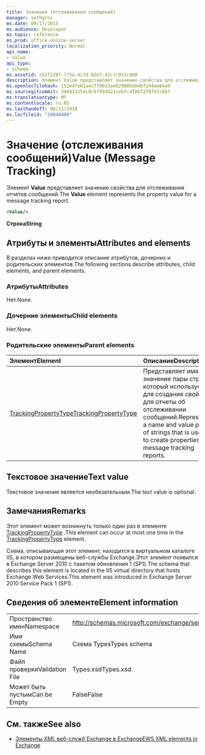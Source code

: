 ```yaml
---
title: Значение (отслеживания сообщений)
manager: sethgros
ms.date: 09/17/2015
ms.audience: Developer
ms.topic: reference
ms.prod: office-online-server
localization_priority: Normal
api_name:
- Value
api_type:
- schema
ms.assetid: cb2f228f-775a-4c7d-82e7-41c7c953c808
description: Элемент Value представляет значение свойства для отслеживания отчетов сообщений.
ms.openlocfilehash: 152e4fe61a4cff8013ae02900bd84bf244ae84a9
ms.sourcegitcommit: 34041125dc8c5f993b21cebfc4f8b72f0fd2cb6f
ms.translationtype: MT
ms.contentlocale: ru-RU
ms.lasthandoff: 06/11/2018
ms.locfileid: "19840460"
---
```

# <a name="value-message-tracking"></a><span data-ttu-id="18abe-103">Значение (отслеживания сообщений)</span><span class="sxs-lookup"><span data-stu-id="18abe-103">Value (Message Tracking)</span></span>

<span data-ttu-id="18abe-104">Элемент **Value** представляет значение свойства для отслеживания отчетов сообщений.</span><span class="sxs-lookup"><span data-stu-id="18abe-104">The **Value** element represents the property value for a message tracking report.</span></span> 
  
```xml
<Value/>
```

<span data-ttu-id="18abe-105">**Строка**</span><span class="sxs-lookup"><span data-stu-id="18abe-105">**String**</span></span>

## <a name="attributes-and-elements"></a><span data-ttu-id="18abe-106">Атрибуты и элементы</span><span class="sxs-lookup"><span data-stu-id="18abe-106">Attributes and elements</span></span>

<span data-ttu-id="18abe-107">В разделах ниже приводится описание атрибутов, дочерних и родительских элементов.</span><span class="sxs-lookup"><span data-stu-id="18abe-107">The following sections describe attributes, child elements, and parent elements.</span></span>
  
### <a name="attributes"></a><span data-ttu-id="18abe-108">Атрибуты</span><span class="sxs-lookup"><span data-stu-id="18abe-108">Attributes</span></span>

<span data-ttu-id="18abe-109">Нет.</span><span class="sxs-lookup"><span data-stu-id="18abe-109">None.</span></span>
  
### <a name="child-elements"></a><span data-ttu-id="18abe-110">Дочерние элементы</span><span class="sxs-lookup"><span data-stu-id="18abe-110">Child elements</span></span>

<span data-ttu-id="18abe-111">Нет.</span><span class="sxs-lookup"><span data-stu-id="18abe-111">None.</span></span>
  
### <a name="parent-elements"></a><span data-ttu-id="18abe-112">Родительские элементы</span><span class="sxs-lookup"><span data-stu-id="18abe-112">Parent elements</span></span>

|<span data-ttu-id="18abe-113">**Элемент**</span><span class="sxs-lookup"><span data-stu-id="18abe-113">**Element**</span></span>|<span data-ttu-id="18abe-114">**Описание**</span><span class="sxs-lookup"><span data-stu-id="18abe-114">**Description**</span></span>|
|:-----|:-----|
|[<span data-ttu-id="18abe-115">TrackingPropertyType</span><span class="sxs-lookup"><span data-stu-id="18abe-115">TrackingPropertyType</span></span>](trackingpropertytype.md) <br/> |<span data-ttu-id="18abe-116">Представляет имя и значение пары строк, который используется для создания свойств для отчеты об отслеживании сообщений.</span><span class="sxs-lookup"><span data-stu-id="18abe-116">Represents a name and value pair of strings that is used to create properties for message tracking reports.</span></span>  <br/> |
   
## <a name="text-value"></a><span data-ttu-id="18abe-117">Текстовое значение</span><span class="sxs-lookup"><span data-stu-id="18abe-117">Text value</span></span>

<span data-ttu-id="18abe-118">Текстовое значение является необязательным.</span><span class="sxs-lookup"><span data-stu-id="18abe-118">The text value is optional.</span></span>
  
## <a name="remarks"></a><span data-ttu-id="18abe-119">Замечания</span><span class="sxs-lookup"><span data-stu-id="18abe-119">Remarks</span></span>

<span data-ttu-id="18abe-120">Этот элемент может возникнуть только один раз в элементе [TrackingPropertyType](trackingpropertytype.md) .</span><span class="sxs-lookup"><span data-stu-id="18abe-120">This element can occur at most one time in the [TrackingPropertyType](trackingpropertytype.md) element.</span></span> 
  
<span data-ttu-id="18abe-121">Схема, описывающая этот элемент, находится в виртуальном каталоге IIS, в котором размещены веб-службы Exchange.Этот элемент появился в Exchange Server 2010 с пакетом обновления 1 (SP1).</span><span class="sxs-lookup"><span data-stu-id="18abe-121">The schema that describes this element is located in the IIS virtual directory that hosts Exchange Web Services.This element was introduced in Exchange Server 2010 Service Pack 1 (SP1).</span></span>
  
## <a name="element-information"></a><span data-ttu-id="18abe-122">Сведения об элементе</span><span class="sxs-lookup"><span data-stu-id="18abe-122">Element information</span></span>

|||
|:-----|:-----|
|<span data-ttu-id="18abe-123">Пространство имен</span><span class="sxs-lookup"><span data-stu-id="18abe-123">Namespace</span></span>  <br/> |http://schemas.microsoft.com/exchange/services/2006/types  <br/> |
|<span data-ttu-id="18abe-124">Имя схемы</span><span class="sxs-lookup"><span data-stu-id="18abe-124">Schema Name</span></span>  <br/> |<span data-ttu-id="18abe-125">Схема Types</span><span class="sxs-lookup"><span data-stu-id="18abe-125">Types schema</span></span>  <br/> |
|<span data-ttu-id="18abe-126">Файл проверки</span><span class="sxs-lookup"><span data-stu-id="18abe-126">Validation File</span></span>  <br/> |<span data-ttu-id="18abe-127">Types.xsd</span><span class="sxs-lookup"><span data-stu-id="18abe-127">Types.xsd</span></span>  <br/> |
|<span data-ttu-id="18abe-128">Может быть пустым</span><span class="sxs-lookup"><span data-stu-id="18abe-128">Can be Empty</span></span>  <br/> |<span data-ttu-id="18abe-129">False</span><span class="sxs-lookup"><span data-stu-id="18abe-129">False</span></span>  <br/> |
   
## <a name="see-also"></a><span data-ttu-id="18abe-130">См. также</span><span class="sxs-lookup"><span data-stu-id="18abe-130">See also</span></span>

- [<span data-ttu-id="18abe-131">Элементы XML веб-служб Exchange в Exchange</span><span class="sxs-lookup"><span data-stu-id="18abe-131">EWS XML elements in Exchange</span></span>](ews-xml-elements-in-exchange.md)

